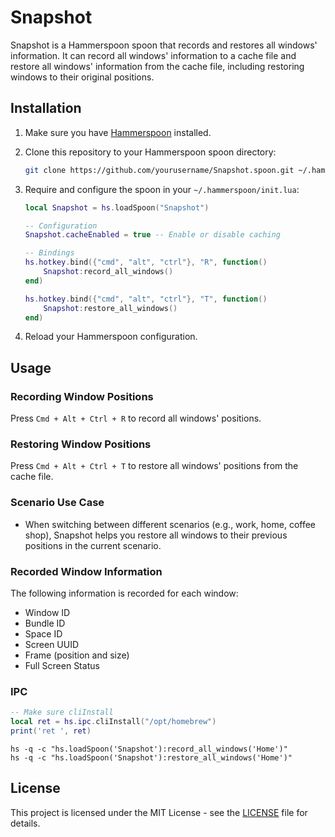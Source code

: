 # Snapshot

Snapshot is a Hammerspoon spoon that records and restores all windows' information. It can record all windows' information to a cache file and restore all windows' information from the cache file, including restoring windows to their original positions.

## Installation

1. Make sure you have [Hammerspoon](https://www.hammerspoon.org/) installed.

2. Clone this repository to your Hammerspoon spoon directory:

    ```bash
    git clone https://github.com/yourusername/Snapshot.spoon.git ~/.hammerspoon/Spoons/Snapshot.spoon
    ```

3. Require and configure the spoon in your `~/.hammerspoon/init.lua`:

    ```lua
    local Snapshot = hs.loadSpoon("Snapshot")

    -- Configuration
    Snapshot.cacheEnabled = true -- Enable or disable caching

    -- Bindings
    hs.hotkey.bind({"cmd", "alt", "ctrl"}, "R", function()
        Snapshot:record_all_windows()
    end)

    hs.hotkey.bind({"cmd", "alt", "ctrl"}, "T", function()
        Snapshot:restore_all_windows()
    end)
    ```

4. Reload your Hammerspoon configuration.

## Usage

### Recording Window Positions

Press `Cmd + Alt + Ctrl + R` to record all windows' positions.

### Restoring Window Positions

Press `Cmd + Alt + Ctrl + T` to restore all windows' positions from the cache file.

### Scenario Use Case

- When switching between different scenarios (e.g., work, home, coffee shop), Snapshot helps you restore all windows to their previous positions in the current scenario.

### Recorded Window Information

The following information is recorded for each window:

- Window ID
- Bundle ID
- Space ID
- Screen UUID
- Frame (position and size)
- Full Screen Status

### IPC

``` lua
-- Make sure cliInstall
local ret = hs.ipc.cliInstall("/opt/homebrew")
print('ret ', ret)
```

``` shell
hs -q -c "hs.loadSpoon('Snapshot'):record_all_windows('Home')"
hs -q -c "hs.loadSpoon('Snapshot'):restore_all_windows('Home')"
```

## License

This project is licensed under the MIT License - see the [LICENSE](LICENSE) file for details.
